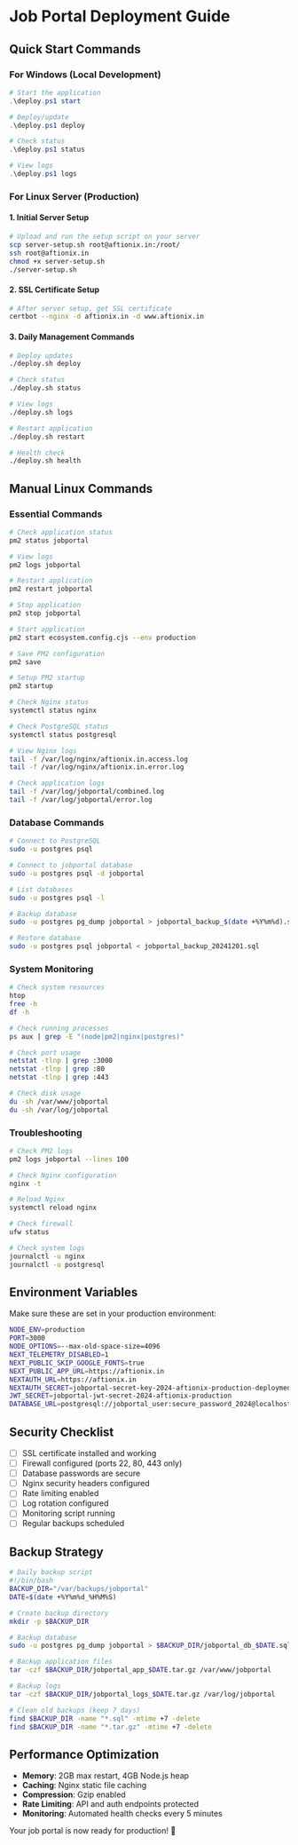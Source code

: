 # Job Portal Deployment Guide

## Quick Start Commands

### For Windows (Local Development)
```powershell
# Start the application
.\deploy.ps1 start

# Deploy/update
.\deploy.ps1 deploy

# Check status
.\deploy.ps1 status

# View logs
.\deploy.ps1 logs
```

### For Linux Server (Production)

#### 1. Initial Server Setup
```bash
# Upload and run the setup script on your server
scp server-setup.sh root@aftionix.in:/root/
ssh root@aftionix.in
chmod +x server-setup.sh
./server-setup.sh
```

#### 2. SSL Certificate Setup
```bash
# After server setup, get SSL certificate
certbot --nginx -d aftionix.in -d www.aftionix.in
```

#### 3. Daily Management Commands
```bash
# Deploy updates
./deploy.sh deploy

# Check status
./deploy.sh status

# View logs
./deploy.sh logs

# Restart application
./deploy.sh restart

# Health check
./deploy.sh health
```

## Manual Linux Commands

### Essential Commands
```bash
# Check application status
pm2 status jobportal

# View logs
pm2 logs jobportal

# Restart application
pm2 restart jobportal

# Stop application
pm2 stop jobportal

# Start application
pm2 start ecosystem.config.cjs --env production

# Save PM2 configuration
pm2 save

# Setup PM2 startup
pm2 startup

# Check Nginx status
systemctl status nginx

# Check PostgreSQL status
systemctl status postgresql

# View Nginx logs
tail -f /var/log/nginx/aftionix.in.access.log
tail -f /var/log/nginx/aftionix.in.error.log

# Check application logs
tail -f /var/log/jobportal/combined.log
tail -f /var/log/jobportal/error.log
```

### Database Commands
```bash
# Connect to PostgreSQL
sudo -u postgres psql

# Connect to jobportal database
sudo -u postgres psql -d jobportal

# List databases
sudo -u postgres psql -l

# Backup database
sudo -u postgres pg_dump jobportal > jobportal_backup_$(date +%Y%m%d).sql

# Restore database
sudo -u postgres psql jobportal < jobportal_backup_20241201.sql
```

### System Monitoring
```bash
# Check system resources
htop
free -h
df -h

# Check running processes
ps aux | grep -E "(node|pm2|nginx|postgres)"

# Check port usage
netstat -tlnp | grep :3000
netstat -tlnp | grep :80
netstat -tlnp | grep :443

# Check disk usage
du -sh /var/www/jobportal
du -sh /var/log/jobportal
```

### Troubleshooting
```bash
# Check PM2 logs
pm2 logs jobportal --lines 100

# Check Nginx configuration
nginx -t

# Reload Nginx
systemctl reload nginx

# Check firewall
ufw status

# Check system logs
journalctl -u nginx
journalctl -u postgresql
```

## Environment Variables

Make sure these are set in your production environment:

```bash
NODE_ENV=production
PORT=3000
NODE_OPTIONS=--max-old-space-size=4096
NEXT_TELEMETRY_DISABLED=1
NEXT_PUBLIC_SKIP_GOOGLE_FONTS=true
NEXT_PUBLIC_APP_URL=https://aftionix.in
NEXTAUTH_URL=https://aftionix.in
NEXTAUTH_SECRET=jobportal-secret-key-2024-aftionix-production-deployment
JWT_SECRET=jobportal-jwt-secret-2024-aftionix-production
DATABASE_URL=postgresql://jobportal_user:secure_password_2024@localhost:5432/jobportal
```

## Security Checklist

- [ ] SSL certificate installed and working
- [ ] Firewall configured (ports 22, 80, 443 only)
- [ ] Database passwords are secure
- [ ] Nginx security headers configured
- [ ] Rate limiting enabled
- [ ] Log rotation configured
- [ ] Monitoring script running
- [ ] Regular backups scheduled

## Backup Strategy

```bash
# Daily backup script
#!/bin/bash
BACKUP_DIR="/var/backups/jobportal"
DATE=$(date +%Y%m%d_%H%M%S)

# Create backup directory
mkdir -p $BACKUP_DIR

# Backup database
sudo -u postgres pg_dump jobportal > $BACKUP_DIR/jobportal_db_$DATE.sql

# Backup application files
tar -czf $BACKUP_DIR/jobportal_app_$DATE.tar.gz /var/www/jobportal

# Backup logs
tar -czf $BACKUP_DIR/jobportal_logs_$DATE.tar.gz /var/log/jobportal

# Clean old backups (keep 7 days)
find $BACKUP_DIR -name "*.sql" -mtime +7 -delete
find $BACKUP_DIR -name "*.tar.gz" -mtime +7 -delete
```

## Performance Optimization

- **Memory**: 2GB max restart, 4GB Node.js heap
- **Caching**: Nginx static file caching
- **Compression**: Gzip enabled
- **Rate Limiting**: API and auth endpoints protected
- **Monitoring**: Automated health checks every 5 minutes

Your job portal is now ready for production! 🚀